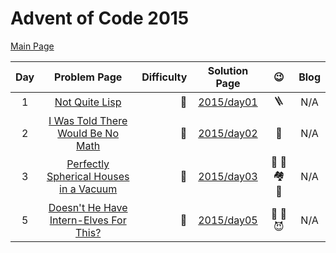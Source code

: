 # Advent of Code 2015

[Main Page](https://adventofcode.com/2015)

| Day |                               Problem Page                               | Difficulty |       Solution Page       |    :wink:    | Blog |
|:--:|:------------------------------------------------------------------------:| ---: |:-------------------------:|:------------:| :---: |
|  1 |          [Not Quite Lisp](https://adventofcode.com/2015/day/1)           | :star2: | [2015/day01](/2015/day01) |   :ladder:   | N/A |
|  2 | [I Was Told There Would Be No Math](https://adventofcode.com/2015/day/2) | :star2: | [2015/day02](/2015/day02) | :gift_heart: | N/A |
|  3  | [Perfectly Spherical Houses in a Vacuum](https://adventofcode.com/2015/day/3) | :star2: | [2015/day03](/2015/day03) | :santa: :robot: :houses: :compass: | N/A |
|  5  | [Doesn't He Have Intern-Elves For This?](https://adventofcode.com/2015/day/5) | :star2: | [2015/day05](/2015/day05) | :angel: :santa: :smiling_imp: | N/A |
